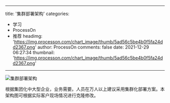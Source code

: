 
---
title: '集群部署架构'
categories: 
 - 学习
 - ProcessOn
 - 推荐
headimg: 'https://img.processon.com/chart_image/thumb/5ad56c5be4b0f5fa24dd2367.png'
author: ProcessOn
comments: false
date: 2021-12-29 06:27:34
thumbnail: 'https://img.processon.com/chart_image/thumb/5ad56c5be4b0f5fa24dd2367.png'
---

<div>   
<img class="thumb" alt="集群部署架构" src="https://img.processon.com/chart_image/thumb/5ad56c5be4b0f5fa24dd2367.png" referrerpolicy="no-referrer">
<p>根据集团化中大型企业，业务需要。人员在万人以上建议采用集群化部署方案。本架构图可根据实际客户现场情况进行克隆修改。</p>  
</div>
            
